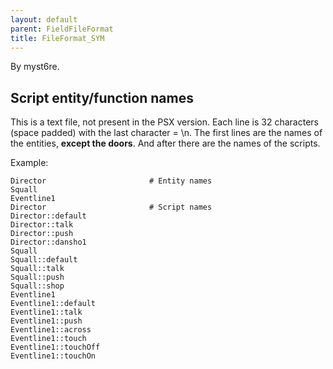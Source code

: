 ```yaml
---
layout: default
parent: FieldFileFormat
title: FileFormat_SYM
---
```


By myst6re.

## Script entity/function names

This is a text file, not present in the PSX version. Each line is 32 characters (space padded) with the last character = \\n. The first lines are the names of the entities, **except the doors**. And after there are the names of the scripts.

Example:

    Director                       # Entity names
    Squall                        
    Eventline1                     
    Director                       # Script names
    Director::default              
    Director::talk                 
    Director::push                 
    Director::dansho1              
    Squall                         
    Squall::default                
    Squall::talk                   
    Squall::push                   
    Squall::shop                   
    Eventline1                     
    Eventline1::default            
    Eventline1::talk               
    Eventline1::push               
    Eventline1::across             
    Eventline1::touch              
    Eventline1::touchOff           
    Eventline1::touchOn            
